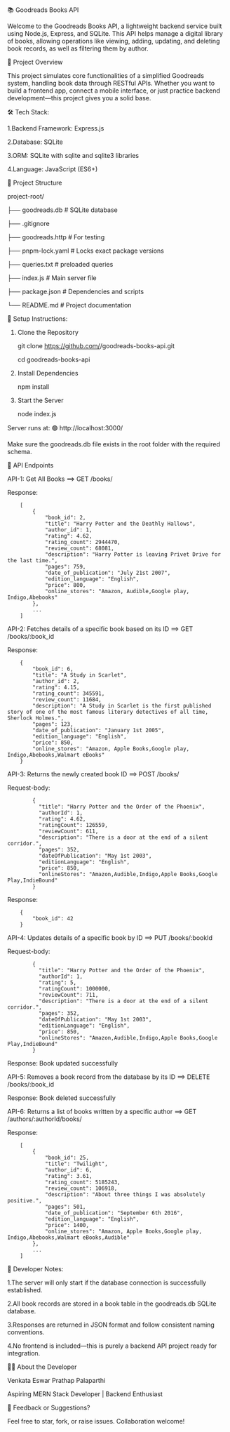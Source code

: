 📚 Goodreads Books API

Welcome to the Goodreads Books API, a lightweight backend service built using Node.js, Express, and SQLite. This API helps manage a digital library of books, allowing operations like viewing, adding, updating, and deleting book records, as well as filtering them by author.

🚀 Project Overview

This project simulates core functionalities of a simplified Goodreads system, handling book data through RESTful APIs. Whether you want to build a frontend app, connect a mobile interface, or just practice backend development—this project gives you a solid base.

🛠️ Tech Stack:

1.Backend Framework: Express.js

2.Database: SQLite

3.ORM: SQLite with sqlite and sqlite3 libraries

4.Language: JavaScript (ES6+)

📂 Project Structure

project-root/

├── goodreads.db           # SQLite database

├── .gitignore

├── goodreads.http         # For testing

├── pnpm-lock.yaml         # Locks exact package versions

├── queries.txt            # preloaded queries

├── index.js               # Main server file

├── package.json           # Dependencies and scripts

└── README.md              # Project documentation

📌 Setup Instructions:

1. Clone the Repository
   
      git clone https://github.com/<your-username>/goodreads-books-api.git

      cd goodreads-books-api

2. Install Dependencies

      npm install

3. Start the Server
   
      node index.js

Server runs at: 🟢 http://localhost:3000/

Make sure the goodreads.db file exists in the root folder with the required schema.

📖 API Endpoints

API-1: Get All Books ==> GET /books/

Response:

        [
            {
                "book_id": 2,
                "title": "Harry Potter and the Deathly Hallows",
                "author_id": 1,
                "rating": 4.62,
                "rating_count": 2944470,
                "review_count": 68081,
                "description": "Harry Potter is leaving Privet Drive for the last time.",
                "pages": 759,
                "date_of_publication": "July 21st 2007",
                "edition_language": "English",
                "price": 800,
                "online_stores": "Amazon, Audible,Google play, Indigo,Abebooks"
            },
            ...
        ]    

API-2: Fetches details of a specific book based on its ID ==> GET /books/:book_id

Response:

        {
            "book_id": 6,
            "title": "A Study in Scarlet",
            "author_id": 2,
            "rating": 4.15,
            "rating_count": 345591,
            "review_count": 11684,
            "description": "A Study in Scarlet is the first published story of one of the most famous literary detectives of all time, Sherlock Holmes.",
            "pages": 123,
            "date_of_publication": "January 1st 2005",
            "edition_language": "English",
            "price": 850,
            "online_stores": "Amazon, Apple Books,Google play, Indigo,Abebooks,Walmart eBooks"
        }

API-3: Returns the newly created book ID ==> POST /books/

Request-body:

            {
              "title": "Harry Potter and the Order of the Phoenix",
              "authorId": 1,
              "rating": 4.62,
              "ratingCount": 126559,
              "reviewCount": 611,
              "description": "There is a door at the end of a silent corridor.",
              "pages": 352,
              "dateOfPublication": "May 1st 2003",
              "editionLanguage": "English",
              "price": 850,
              "onlineStores": "Amazon,Audible,Indigo,Apple Books,Google Play,IndieBound"
            }

Response:

        {
            "book_id": 42
        }

API-4: Updates details of a specific book by ID ==> PUT /books/:bookId

Request-body:

            {
              "title": "Harry Potter and the Order of the Phoenix",
              "authorId": 1,
              "rating": 5,
              "ratingCount": 1000000,
              "reviewCount": 711,
              "description": "There is a door at the end of a silent corridor.",
              "pages": 352,
              "dateOfPublication": "May 1st 2003",
              "editionLanguage": "English",
              "price": 850,
              "onlineStores": "Amazon,Audible,Indigo,Apple Books,Google Play,IndieBound"
            }

Response: Book updated successfully

API-5: Removes a book record from the database by its ID ==> DELETE /books/:book_id

Response: Book deleted successfully

API-6: Returns a list of books written by a specific author ==> GET /authors/:authorId/books/

Response:

        [
            {
                "book_id": 25,
                "title": "Twilight",
                "author_id": 6,
                "rating": 3.61,
                "rating_count": 5185243,
                "review_count": 106918,
                "description": "About three things I was absolutely positive.",
                "pages": 501,
                "date_of_publication": "September 6th 2016",
                "edition_language": "English",
                "price": 1400,
                "online_stores": "Amazon, Apple Books,Google play, Indigo,Abebooks,Walmart eBooks,Audible"
            },
            ...
        ]    

📌 Developer Notes:

1.The server will only start if the database connection is successfully established.

2.All book records are stored in a book table in the goodreads.db SQLite database.

3.Responses are returned in JSON format and follow consistent naming conventions.

4.No frontend is included—this is purely a backend API project ready for integration.

🙋‍♂️ About the Developer

Venkata Eswar Prathap Palaparthi

Aspiring MERN Stack Developer | Backend Enthusiast

💬 Feedback or Suggestions?

Feel free to star, fork, or raise issues. Collaboration welcome!
